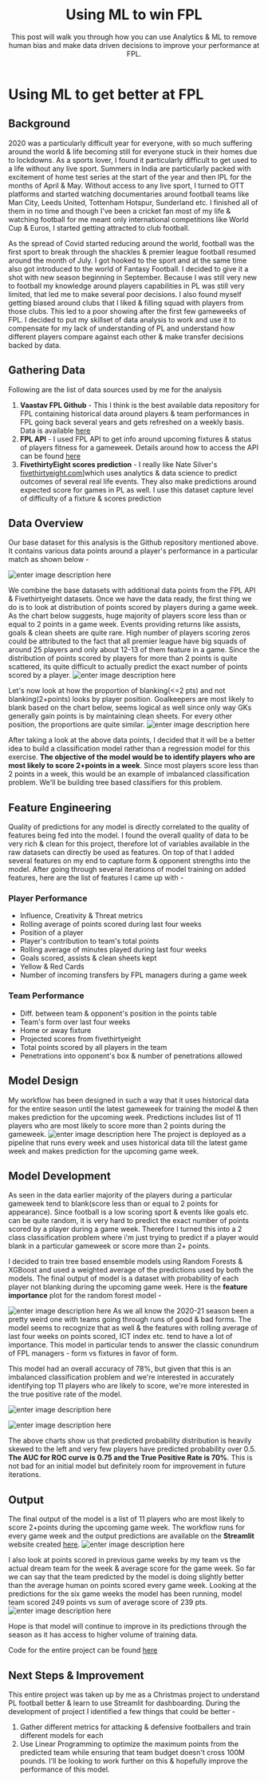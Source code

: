 ﻿---
layout: post
title: Using ML to win FPL
subtitle: This post will walk you through how you can use Analytics & ML to remove human bias and make data driven decisions to improve your performance at FPL.
tags: [python,FPL]
---

# Using ML to get better at FPL

## Background
2020 was a particularly difficult year for everyone, with so much suffering around the world & life becoming still for everyone stuck in their homes due to lockdowns. As a sports lover, I found it particularly difficult to get used to a life without any live sport. Summers in India are particularly packed with excitement of home test series at the start of the year and then IPL for the months of April & May. Without access to any live sport, I turned to OTT platforms and started watching documentaries around football teams like Man City, Leeds United, Tottenham Hotspur, Sunderland etc. I finished all of them in no time and though I've been a cricket fan most of my life & watching football for me meant only international competitions like World Cup & Euros, I started getting attracted to club football.

As the spread of Covid started reducing around the world, football was the first sport to break through the shackles & premier league football resumed around the month of July. I got hooked to the sport and at the same time also got introduced to the world of Fantasy Football. I decided to give it a shot with new season beginning in September. Because I was still very new to football my knowledge around players capabilities in PL was still very limited, that led me to make several poor decisions. I also found myself getting biased around clubs that I liked & filling squad with players from those clubs. This led to a poor showing after the first few gameweeks of FPL. I decided to put my skillset of data analysis to work and use it to compensate for my lack of understanding of PL and understand how different players compare against each other & make transfer decisions backed by data. 

## Gathering Data

Following are the list of data sources used by me for the analysis
1. **Vaastav FPL Github** - This I think is the best available data repository for FPL containing historical data around players & team performances in FPL going back several years and gets refreshed on a weekly basis. Data is available [here](https://github.com/vaastav/Fantasy-Premier-League)
2. **FPL API** - I used FPL API to get info around upcoming fixtures & status of players fitness for a gameweek. Details around how to access the API can be found [here](https://medium.com/@frenzelts/fantasy-premier-league-api-endpoints-a-detailed-guide-acbd5598eb19)
3. **FivethirtyEight scores prediction** - I really like Nate Silver's [fivethirtyeight.com](http://fivethirtyeight.com)]which uses analytics & data science to predict outcomes of several real life events. They also make predictions around expected score for games in PL as well. I use this dataset capture level of difficulty of a fixture & scores prediction

## Data Overview
Our base dataset for this analysis is the Github repository mentioned above.  It contains various data points around a player's performance in a particular match as shown below - 

![enter image description here](https://lh3.googleusercontent.com/Yk-OyPDlKpyLErOsWZhjQCWlsn1TtmkDWKI9OTbIImwsVtZ2W1p74ViqESsXUoxj1Ery58DP4E3C0OVrtgC6l-ly-X1I3b5z_578cDQMiUJ8DY9Oz-MVr_mxedladOzTTTw0kpAwRojOdGGFmndJTYewZNCktFO4jnoWyuamUNPpauxMM_8Dn6p0-F0j2_Ebj9C4yOfpKD5IHeyC6fNyRrChvxj9xARfMOsI8HPxTxme7TqSKdJilsFGkffNA6duAs4y4jk8CJW8urn2r9v1p3oBTF5MjII7rbIHnvu1tlEOkLhOxxsdUcAu85XUwP68Tcx4HOW_DzNJRwc_VR7g-rLYDIG3LMkbNQEcGTvEn274j2DkIlL3i0ww8BH0pg4Xg1AMrMLlKU50BGGU8UtyatGoZA_8-gjWOQFfHiNmvv7hQA17XpEvOKi-_VQyDHjv8ZoafURD4uqfiyo4egrky88HP4ycJ6MVh6bKqptwgoecBsHgWnw0jTXz2XOH1OcKafhyjZ2yek5pMV7-F56buWfin3WkTF6Q8vD1xm0dv1fH1l-TLdNrd2nP7WaSK4dGBb-O_K_VLQXuNfaOkfj1f97G2_lo_IX2HahEdc1wunt7GQXSNa2tJTNqBkEDsF_F3LEq0Z9KpBQ-Jp3EJTFM-notL9w4fTYt26nIuh5gjipmJ3bz2x7EzHSCZa74=w1004-h268-no?authuser=0)

We combine the base datasets with additional data points from the FPL API & Fivethirtyeight datasets. Once we have the data ready, the first thing we do is to look at distribution of points scored by players during a game week. As the chart below suggests, huge majority of players score less than or equal to 2 points in a game week. Events providing returns like assists, goals & clean sheets are quite rare.  High number of players scoring zeros could be attributed to the fact that all premier league have big squads of around 25 players and only about 12-13 of them feature in a game. Since the distribution of points scored by players for more than 2 points is quite scattered, its quite difficult to actually predict the exact number of points scored by a player. 
![enter image description here](https://lh3.googleusercontent.com/BPueQDyIHcGhGKWpRBVbb19BVeE2_6cmTvCkXdQQzd3cETwqmzPRzFgqo1WaSDggPYqSg_Yygqd9JIKNa3D9OqT6O7ifYJoDHXckfPtmY3_B9_Sm3lroGE_OMb7fD2Y-GvXnaAfwORmDw6k9iYS0Gg3TTZiFcVe2QrVJqu_RrMesI2Hlb3AubrnmtSeXfequmjKjGrCXhjVFJlZRCoTapYwQqyabPJIvOOC3yFqezFx8Lvg0xRL_y7zcOJYKoED1JuYSyCOtnKetQnIhQXHRqXTR-MLMBOKSDH32r9ovwxRVKY-HHQsbImNFBd8ZqS33TxecyQtnVtscriUwFsEwzLZvlMSewqjMqX0hXr22S4gFyV8kPBwPMCQWMEB9vHtGqjK0_x22CEtGGu0--D1uCSvf-0PMfi_C2KPBNUrSjpm8PVRGFS3WkGuid2ezo7BgXb3XgFh3D06m-IEMTm1WxTT99NlF1pEk5l8XDymDfBzlHlRdXVwfktCZ8xqPQpVhW6foQOx40HpRZwY6OE2T8VBz2aNGOBrfdoruJRLT9gE-Hur4yF93AgXSfyRAh2lBJ00jLi-pXir0zwTqjVDTfGfsE81k-DfXdVss1rYOYR4YTLkdoCKR86TbIrZW2MoX7to4iwGaGScx4zVa8TTztBqAReppGhJqVyu8w0wHxf-thmRmLmD019wMlUYF=w1158-h525-no?authuser=0)

Let's now look at how the proportion of blanking(<=2 pts) and not blanking(2+points) looks by player position. Goalkeepers are most likely to blank based on the chart below, seems logical as well since only way GKs generally gain points is by maintaining clean sheets. For every other position, the proportions are quite similar. 
![enter image description here](https://lh3.googleusercontent.com/EXWfTKnVPsG1ANIbJraRR1jb7xHO-h1g12pIgfCGycSMb40aU-CdzHoq5niZzWvoYdfbymlqXWIkbFz8n-8H5EfRwnuWWYUUwjtpzKJbsaxP9D9y3kZHNfd4aSU9mR9zg6wH6eLtRiiyLybK-t4iqJcNmWxU3w5EYzmFiEB7rqNkFosxYSVRT1hhsUVvIiCcMyJ4j4nPiE1lkQiVN1DldpqcL-69leisLtqmS0HdhyWIfmuYBr5IEBFZHzX0rgoI8C9uLD4cCLRbZAwjE-AYYiKjEjdwU7TalrRFbfkf4mQLO0Xs4zF0ybhbq0zYzr66BZWleoo8LFyT36apxPyBjEYvjhhjC8sxxSY9-Y7n4Igkq_2vRl6i3NjorpoJ8sLVPiRYatTUKMPcH3DI6_qBMixFM9CZ8vU24qEIEGho-hxN-ZSguUIOvu1eLXyJ3Fn-DPGEDCylFS5hxOhuwpGD2XMB7N72iHQlPmh6rpduBzOQScHqZKJxZDkgA2KONSXbYN_Psp16nilL_iSJxXT5o957CUE1Ybu4YcV33hUf50b9cKr2TT6XvvcoOKtyZrAZUFR_T7-50GYCFY_XOSi7Oq73tt__Dzn8y991JNHZehzsuAAuY_kNoDa5JaHdmQot12rYWXkPUTq0Or4eUylzEZWC9Lqvv-s-KhMvgo_JONzcVd-pfS7CfwRxykgN=w1158-h525-no?authuser=0)

After taking a look at the above data points, I decided that it will be a better idea to build a classification model rather than a regression model for this exercise. **The objective of the model would be to identify players who are most likely to score 2+points in a week**. Since most players score less than 2 points in a week, this would be an example of imbalanced classification problem. We'll be building tree based classifiers for this problem.

## Feature Engineering
Quality of predictions for any model is directly correlated to the quality of features being fed into the model. I found the overall quality of data to be very rich & clean for this project, therefore lot of variables available in the raw datasets can directly be used as features.  On top of that I added several features on my end to capture form & opponent strengths into the model. After going through several iterations of model training on added features, here are the list of features I came up with -

### Player Performance 
* Influence, Creativity & Threat metrics
* Rolling average of points scored during last four weeks
* Position of a player
* Player's contribution to team's total points
* Rolling average of minutes played during last four weeks
* Goals scored, assists & clean sheets kept
* Yellow & Red Cards
* Number of incoming transfers by FPL managers during a game week

### Team Performance
* Diff. between team & opponent's position in the points table 
* Team's form over last four weeks
* Home or away fixture
* Projected scores from fivethirtyeight
* Total points scored by all players in the team
* Penetrations into opponent's box & number of penetrations allowed

## Model Design
My workflow has been designed in such a way that it uses historical data for the entire season until the latest gameweek for training the model & then makes prediction for the upcoming week. Predictions includes list of 11 players who are most likely to score more than 2 points during the gameweek. 
![enter image description here](https://lh3.googleusercontent.com/v60c_UhxWn15d3FXHmGvT1Gz_GKVNATErBdfL_2aoN2tFXsCDAYoz9CI9939SccPoYjffqKUL5s8CmVtR0kJ_03JXduim7HsiMt3zZQkQozT2UQIk9x3irL9lUkm0DyXxEWIXB-dQfMB4oFXNbSFhMsGsxhezNLD8LNI8k-A2AftuYeMXaqBdsFVNfrgYAPJ_hwlZ3VrAwP5UlkYWFbVZwIShVQqRE6IDHsmyOkxNfMCuYCv9Q4kJnXxoQHCg-cBU3rAT5Fzcu5cI8o8fVwrPdlbJQLzo5YtJJXJx4uad7VyiWjHlxQ70thrICoymz9D4ob306wVWWwNDmdJijDC9DmIsYraiKMc0JUJAsPEWTntR5dPts75uOYzqtHuGZbm6DylKUcbqlR-6sWb4eq3u_Y2WjSzRBcqADNxt0HqKC5bwaCxFU7bfR3gvhtDbgRhqor-MqY-0JO0ksYl3xFcxbCm9rsUSri4sDz_0RefybwO4MMTLTiU9koHRXAIYVeUpPx9argXLv4ugiAQRgQsWAtj3XqBPzPg8N68x3p024OB9XAjxTsiqFZg7GR8VGkB-V1Q0pv9jNyxZ_D_Q4-PSzVNLzWco6ZDlr7DXnoQI9fPbTZLbo_XMc87TvjLtSpb33IDDogijlIbmGmqp5Gnbk0YVdTWpa9yjR2OGGovqPEgk7O_49fK4v9Mmi6F=w872-h456-no?authuser=0)
The project is deployed as a pipeline that runs every week and uses historical data till the latest game week and makes prediction for the upcoming game week. 

## Model Development
As seen in the data earlier majority of the players during a particular gameweek tend to blank(score less than or equal to 2 points for appearance). Since football is a low scoring sport & events like goals etc. can be quite random, it is very hard to predict the exact number of points scored by a player during a game week. Therefore I turned this into a 2 class classification problem where i'm just trying to predict if a player would blank in a particular gameweek or score more than 2+ points. 

I decided to train tree based ensemble models using Random Forests & XGBoost and used a weighted average of the predictions used by both the models. The final output of model is a dataset with probability of each player not blanking during the upcoming game week. Here is the **feature importance** plot for the random forest model - 

![enter image description here](https://lh3.googleusercontent.com/Krl70aUFGAsTeP__xrI_l4MhXz2afnE_SXISZqQfQGzK9y1rTXQrKWlo2Rf5P5o8xmSAYZCaU9yNYNe89QHAorPq8dXS8ko-AKsAhYNZFe5IHsRsKAOFwcDqMjU0SVfNLS0yvTNY5x553pliiB0aBuVrc3IeI2-aeFNMvqe_rLMWJpxWZHasZxztJL4xIbpqUFcBybeZ55jiPju4etRGMXIi1aEBe_bxOP7l5AS0ISoX9hxUeNbz6B3HdsLO2lAsNl5PmBxaR_-ucKYw39pFnlTq-CKYlWVaN7udCJ8oHyoJFMRFU2Gr9pAqXk0j-nQzaxY_b9R10FPqW8KUgIiHljAjIqdM2ae-QEagw4vXzP89tbUSFerJe1hrVHpGsjO4hyTV_mlTqkLrbfoEGawO3qEtTWZISUonjj6oggV6mWh4bjMXqyIWIRAovP-H7jzO9hBfZhoebGnSqpa7M1Aj2vI48CGuT2Y-Z9a72-cEtiXmv7N-D5L27WoFtn_qU9j6wPOpW0oy_OCai5dKnv5so7VIr_K_ErG54v43M6bZBEoConhmDqNtrtFnpw8NRo0dTzmF1Qt0owTSh05Vg7f_s0r6XytmO_L0WQW2HmpjBNn3Bc7C3_SBMfYXqYdAzj8n35cJcEBQg9vtvZV9c6AZaDFLXfD7-HUFvgGo3VTl-WFp4AJbRjgW77qX1_VX=w1051-h901-no?authuser=0)
As we all know the 2020-21 season been a pretty weird one with teams going through runs of good & bad forms. The model seems to recognize that as well & the features with rolling average of last four weeks on points scored, ICT index etc. tend to have a lot of importance. This model in particular tends to answer the classic conundrum of FPL managers - form vs fixtures in favor of form. 

This model had an overall accuracy of 78%, but given that this is an imbalanced classification problem and we're interested in accurately identifying top 11 players who are likely to score, we're more interested in the true positive rate of the model.

![enter image description here](https://lh3.googleusercontent.com/OqqWptHtB5DaqOTdVh4xyE5PD8EuShhUnzoga4ozIlNU8Agq_kgxCzJsPeFRCbwggUu3PEIP-5DcwFYrpHFSeQSu0W61uwhF6Duuxnwmj-IYWCQ7YL0enlIKtibj2sYcdbBguuGYW20pQkb_qWkG5gvHKRm3B7KSgJZhTin3t01PFfk70830lDaHMV7zlB8liPIsB4kyyE_PvfnSd9ndo5lmwkwKQTANDdEHOKcKrmMP5piREAIDZlPhs3M3IOMGx264jKKIuRr7SBAJuU69CoGqXKEOCvoSZVoMxBGABCOwY0vFrgETiB73qd0nsA1LVd559_wHzOXfaa2_faqWjvZhFIIGzGTA7LSQOVhPbt_6QlA_k7cWrNwOFsTQ-ZKBRsnWVSnSe0AsR4WAfwdeEwxPIK3ORq-WemcFqYB4QNNixgBR78kvRgGR3PALKnTUewoKdBI8aOQPbKhO8L9_k_cUFCrmFO2GfudpaeP5A4Umwmdn7WpFYTcs3YZNxPP_Lgl9L_ShXc2OeSYy8XBQx062baJurhuaSBUzulnuu4D80oCLiqJs1dZzYoqYBAT_uvAT1l3z9bKS941AgWt5vFs-sHlw8G8ksJRA5e2_l9IC2yQTVHBdbr68mtzhRaPuLsbFAzzvs8iJwCKS5rWRUMT9uAaeQ3WouJ9kvIiXObIvs0MGodhigPtQSz_v=w697-h422-no?authuser=0)
 
![enter image description here](https://lh3.googleusercontent.com/DSkVsiZeyrzpX1E1v30Ci4P1lBnupOXP7iQWZ2vI5uhIoJh4ZXTqYTjuKo4ydsrg4UrEAsL9nRlaxqc_oqyZ1gSxl4TeunWNFWy-wIGZpUxxwfnHQbEx6fgaSjYQRkkFwRlXSdTag2_FGIlzD2zUZC46CFzm9Djjv6zM3JaRohDfKD6qJTtqdAxATKgr_OuKCZfISyPdSbnruZdDVGQwcW5SCzq-RBqdL5SnVjUPrSZG6QCDxAZ6UvujI72aGwejNRSq7zm1XKfMDpB0HktGg7s2LwUiARcGsz-o-BxBJ5X9PsYb7lDtu_4K1OvPE0x06ZWo6ImXvXLNBcdTGgR1Mirz8NSNz3mZTMbLEZgmsMNBriEdl2Y0MchJtNBvBQY2bdiSIQcFvmhdDHVBbzi-md3elNKL_UYa11-8zJaB1yaYnncWFwjAP-csbWFTsh-6Ga4NezNufWND9cw-0mvC-qOMAmaN6kQkqg173DZF95FUgd9ebsW5u9b30IUnWwNDE1dptfCfOH_jDYsf_-OFywhfNAPMHWmb9HsaSiu3XZXAC50b_NeXDeSykHYKowxJ_PlGTb9Mu_k4tCTIanW1IokDHlcAuCpe2vADa51VbxjUQocauE7CJsS9t2qGbrsT8qswXwRR7Dy246w1wQerBI8o5cevHHTxaK2eMo3gWxUCeAIwqLk4VZegu_8s=w394-h278-no?authuser=0)

The above charts show us that predicted probability distribution is heavily skewed to the left and very few players have predicted  probability over 0.5. **The AUC for ROC curve is 0.75 and the True Positive Rate is 70%**. This is not bad for an initial model but definitely room for improvement in future iterations.

## Output
The final output of the model is a list of 11 players who are most likely to score 2+points during the upcoming game week. The workflow runs for every game week and the output predictions are available on the **Streamlit** website created [here](http://fplgentoo.herokuapp.com).
![enter image description here](https://lh3.googleusercontent.com/EPsuJXpoYlz373ooluqOL9D-0jUnxrJ1iV156cHxoA-zr_bCjduo57MRFHzplZNm6C3zjcH6Zjk1MNJBndWDpafLdxpjRKJw4dNZ9-2deb98qFRwwjrzQ3yt7ws46v1xfQ8LE1zwcAlUxok67swXJ08fvTMWCTkKGFyo76rHZ-zdNssJ-X2WRiXHWZslq4bdY7lejHRPpNRn4JZH9XwcFSWVRtiRxca0FwGa07za3TwNF-_Y7PRa7NY06Rh006TGUVjMvwX0WR14uf4wWkv8k8AFwDS80xs88d2utmvqM7rV50A9z19HDWi3LHYXqvLsXvg4b-W5RmH9-mYqZxgp8cqNNt06i-oZL9zd8ZLW8Nopzjj4gk_w0y1r8zHP3n_s3tBTPYDPleJ55FwnKxcLFqyaqAomdfBmIBPeEB5TmEcHWtD16_ECKqbaX2exGDLfBH0FO_Lb8jpp62B_ESe_v9gXLZpL8OTSBBB_iNlROLcFdpAlix9otgvaBHvWqVyXAMis7-dRXtUptFV56p3wnOJZoQVEupiJMUOBjoFzR2cLDBU02LUTo22XjV0bDdEUrkbB_IA4kyvSBR0e_w38PI0E8xhRggYFf8JiIw5_I_XqMq-PqyNKPKo-Un99IewH6sQDo6QSoSfI0TYibz_8x899zviJh1SKQFrjSyCjData0_k9lmnDCE1JuWqT=w1812-h897-no?authuser=0)

I also look at points scored in previous game weeks by my team vs the actual dream team for the week & average score for the game week. So far we can say that the team predicted by the model is doing slightly better than the average human on points scored every game week. Looking at the predictions for the six game weeks the model has been running, model team scored 249 points vs sum of average score of 239 pts. 
![enter image description here](https://lh3.googleusercontent.com/cOn41P4A6Boo6gXTcMsmrIVVk6nkq5mCOz_l4skF_GO2wL3MDiiWH_IHcJ3rGc6hoyth0pVJcbrrf1dWE_9ETzZDAgpagrAEq9tIlF2z5YJj9Tu0AnNPVqCsPfSTkPqAGIU96zJrScP1194C_m2Xj-IzV9HqUNClBge1wzcxDmvOXwWk1EYwmw46vEO2ydr8q3Q_dhEg8OLnkkduFlixRGtj9zbTlYEsJHeYUp4BBIADtieAvXbW9qqi89LFnpB1Ronw4f9HuTilfIr9_IR082WtWHOCCtOftwqQFEt1x5fYDsTZcIx2fzx3IOCJ5f70e2C0hZXcxzY3C-CrTbsO1mVp-kMmvp9IEcFDugVLXjyNlYsas8f1ALkO7P0ucGc3Bj06E0rpsosFt33Fn47Zlm1mMOATEQyEZ2LFXE3tXeEDEoPhlYN9MCG4FJAHmH5gqt4IlbjxhWz6h2W0RlfkHSJ4ss69-NgwnBUeQKJzYNyFPsc0Kq4Cz4Oo86EHaDRb-uuc4oId6bLQqk-jduYD3dmkXOrv8T_foQ2LvsfXva1iKOcl9mKOiptXJh6j6d-Pfnpen9XjAcNo5yvaHiUHK07CuB9ZqgF8lFRFRLtKDkieOK5zFBGV-L1AeQKjzO_b202n9bazHZULyE8Mhv6FQ0exzyKWuJN6q2vskHgsCQ0qRBIKzIoVthk2ohop=w705-h414-no?authuser=0)




Hope is that model will continue to improve in its predictions through the season as it has access to higher volume of training data.

Code for the entire project can be found [here](https://github.com/arpitsolanki/FPLBot)

## Next Steps & Improvement 
This entire project was taken up by me as a Christmas project to understand PL football better & learn to use Streamlit for dashboarding. During the development of project I identified a few things that could be better - 
1. Gather different metrics for attacking & defensive footballers and train different models for each
2. Use Linear Programming to optimize the maximum points from the predicted team while ensuring that team budget doesn't cross 100M pounds. 
I'll be looking to work further on this & hopefully improve the performance of this model. 










